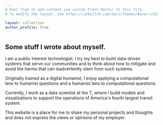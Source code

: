 ```yaml
---
# Feel free to add content and custom Front Matter to this file.
# To modify the layout, see https://jekyllrb.com/docs/themes/#overriding-theme-defaults

layout: collection
author_profile: True
---
```

## Some stuff I wrote about myself.

I am a public interest technologist. I try my best to build data-driven systems that serve our communities and to think about how to mitigate and avoid the harms that can inadvertently stem from such systems.

Originally trained as a digital humanist, I enjoy applying a computational lens to humanist questions and a humanist lens to computational questions. 

Currently, I work as a data scientist at the T, where I build models and visualizations to support the operations of America's fourth largest transit system. 

This website is a place for me to share my personal projects and thoughts and does not express the views or opinions of my employer.